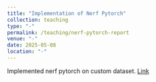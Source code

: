 ```yaml
---
title: "Implementation of Nerf Pytorch"
collection: teaching
type: "-"
permalink: /teaching/nerf-pytorch-report
venue: "-"
date: 2025-05-08
location: "-"
---
```


Implemented nerf pytorch on custom dataset. [Link](https://drive.google.com/file/d/1GRx89VpA3lG1S7Lq0PrOgqKacraH_9sE/view?usp=drive_link)